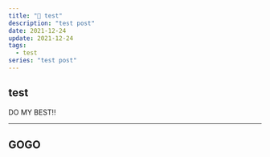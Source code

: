 ```yaml
---
title: "🎇 test"
description: "test post"
date: 2021-12-24
update: 2021-12-24
tags:
  - test
series: "test post"
---
```


## test

DO MY BEST!!

---

## GOGO
